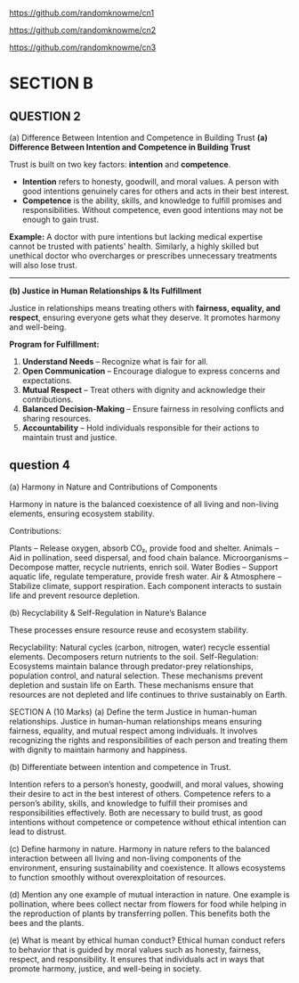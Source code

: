 https://github.com/randomknowme/cn1

https://github.com/randomknowme/cn2

https://github.com/randomknowme/cn3
# SECTION B
## QUESTION 2
(a) Difference Between Intention and Competence in Building Trust
**(a) Difference Between Intention and Competence in Building Trust**  

Trust is built on two key factors: **intention** and **competence**.  

- **Intention** refers to honesty, goodwill, and moral values. A person with good intentions genuinely cares for others and acts in their best interest.  
- **Competence** is the ability, skills, and knowledge to fulfill promises and responsibilities. Without competence, even good intentions may not be enough to gain trust.  

**Example:** A doctor with pure intentions but lacking medical expertise cannot be trusted with patients' health. Similarly, a highly skilled but unethical doctor who overcharges or prescribes unnecessary treatments will also lose trust.  

---

**(b) Justice in Human Relationships & Its Fulfillment**  

Justice in relationships means treating others with **fairness, equality, and respect**, ensuring everyone gets what they deserve. It promotes harmony and well-being.  

**Program for Fulfillment:**  
1. **Understand Needs** – Recognize what is fair for all.  
2. **Open Communication** – Encourage dialogue to express concerns and expectations.  
3. **Mutual Respect** – Treat others with dignity and acknowledge their contributions.  
4. **Balanced Decision-Making** – Ensure fairness in resolving conflicts and sharing resources.  
5. **Accountability** – Hold individuals responsible for their actions to maintain trust and justice.  

## question 4
(a) Harmony in Nature and Contributions of Components

Harmony in nature is the balanced coexistence of all living and non-living elements, ensuring ecosystem stability.

Contributions:

Plants – Release oxygen, absorb CO₂, provide food and shelter.
Animals – Aid in pollination, seed dispersal, and food chain balance.
Microorganisms – Decompose matter, recycle nutrients, enrich soil.
Water Bodies – Support aquatic life, regulate temperature, provide fresh water.
Air & Atmosphere – Stabilize climate, support respiration.
Each component interacts to sustain life and prevent resource depletion.

(b) Recyclability & Self-Regulation in Nature’s Balance

These processes ensure resource reuse and ecosystem stability.

Recyclability: Natural cycles (carbon, nitrogen, water) recycle essential elements. Decomposers return nutrients to the soil.
Self-Regulation: Ecosystems maintain balance through predator-prey relationships, population control, and natural selection.
These mechanisms prevent depletion and sustain life on Earth.
These mechanisms ensure that resources are not depleted and life continues to thrive sustainably on Earth.




SECTION A (10 Marks)
(a) Define the term Justice in human-human relationships.
Justice in human-human relationships means ensuring fairness, equality, and mutual respect among individuals. It involves recognizing the rights and responsibilities of each person and treating them with dignity to maintain harmony and happiness.

(b) Differentiate between intention and competence in Trust.

Intention refers to a person’s honesty, goodwill, and moral values, showing their desire to act in the best interest of others.
Competence refers to a person’s ability, skills, and knowledge to fulfill their promises and responsibilities effectively.
Both are necessary to build trust, as good intentions without competence or competence without ethical intention can lead to distrust.

(c) Define harmony in nature.
Harmony in nature refers to the balanced interaction between all living and non-living components of the environment, ensuring sustainability and coexistence. It allows ecosystems to function smoothly without overexploitation of resources.

(d) Mention any one example of mutual interaction in nature.
One example is pollination, where bees collect nectar from flowers for food while helping in the reproduction of plants by transferring pollen. This benefits both the bees and the plants.

(e) What is meant by ethical human conduct?
Ethical human conduct refers to behavior that is guided by moral values such as honesty, fairness, respect, and responsibility. It ensures that individuals act in ways that promote harmony, justice, and well-being in society.


